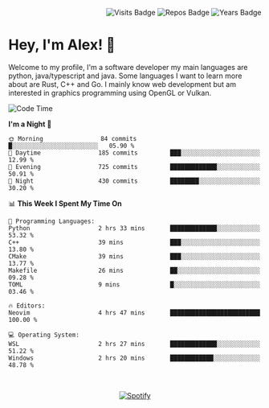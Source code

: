 <p align="right">
  <img src="https://badges.pufler.dev/visits/Alextibtab/Alextibtab" alt="Visits Badge">
  <img src="https://badges.pufler.dev/repos/Alextibtab/" alt="Repos Badge">
  <img src="https://badges.pufler.dev/years/Alextibtab/" alt="Years Badge">
</p>

<h1 align="left">Hey, I'm Alex! 💽 </h1>

Welcome to my profile, I'm a software developer my main languages are python, java/typescript and java. Some languages I want to learn more about are Rust, C++ and Go. I mainly know web development but am interested in graphics programming using OpenGL or Vulkan.

<!--START_SECTION:waka-->
![Code Time](http://img.shields.io/badge/Code%20Time-13%20hrs%2051%20mins-blue)

**I'm a Night 🦉** 

```text
🌞 Morning                84 commits          █░░░░░░░░░░░░░░░░░░░░░░░░   05.90 % 
🌆 Daytime                185 commits         ███░░░░░░░░░░░░░░░░░░░░░░   12.99 % 
🌃 Evening                725 commits         █████████████░░░░░░░░░░░░   50.91 % 
🌙 Night                  430 commits         ████████░░░░░░░░░░░░░░░░░   30.20 % 
```


📊 **This Week I Spent My Time On** 

```text
💬 Programming Languages: 
Python                   2 hrs 33 mins       █████████████░░░░░░░░░░░░   53.32 % 
C++                      39 mins             ███░░░░░░░░░░░░░░░░░░░░░░   13.80 % 
CMake                    39 mins             ███░░░░░░░░░░░░░░░░░░░░░░   13.77 % 
Makefile                 26 mins             ██░░░░░░░░░░░░░░░░░░░░░░░   09.28 % 
TOML                     9 mins              █░░░░░░░░░░░░░░░░░░░░░░░░   03.46 % 

🔥 Editors: 
Neovim                   4 hrs 47 mins       █████████████████████████   100.00 % 

💻 Operating System: 
WSL                      2 hrs 27 mins       █████████████░░░░░░░░░░░░   51.22 % 
Windows                  2 hrs 20 mins       ████████████░░░░░░░░░░░░░   48.78 % 
```


<!--END_SECTION:waka-->
&nbsp;<div align="center">
  [![Spotify](https://spotify-now-playing-wine-six.vercel.app/api/spotify?border_color=ffffff)](https://open.spotify.com/user/pmo1v2ejnt42kgp5jar5drtag)
</div>

